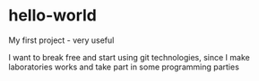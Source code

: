 # hello-world
My first project - very useful

I want to break free and start using git technologies, since I make laboratories works and take part in some programming parties
